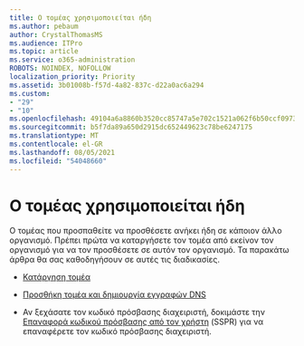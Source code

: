 ```yaml
---
title: Ο τομέας χρησιμοποιείται ήδη
ms.author: pebaum
author: CrystalThomasMS
ms.audience: ITPro
ms.topic: article
ms.service: o365-administration
ROBOTS: NOINDEX, NOFOLLOW
localization_priority: Priority
ms.assetid: 3b01008b-f57d-4a82-837c-d22a0ac6a294
ms.custom:
- "29"
- "10"
ms.openlocfilehash: 49104a6a8860b3520cc85747a5e702c1521a062f6b50ccf09738c4f0343d528e
ms.sourcegitcommit: b5f7da89a650d2915dc652449623c78be6247175
ms.translationtype: MT
ms.contentlocale: el-GR
ms.lasthandoff: 08/05/2021
ms.locfileid: "54048660"
---
```

# <a name="the-domain-is-already-in-use"></a>Ο τομέας χρησιμοποιείται ήδη

Ο τομέας που προσπαθείτε να προσθέσετε ανήκει ήδη σε κάποιον άλλο οργανισμό. Πρέπει πρώτα να καταργήσετε τον τομέα από εκείνον τον οργανισμό για να τον προσθέσετε σε αυτόν τον οργανισμό. Τα παρακάτω άρθρα θα σας καθοδηγήσουν σε αυτές τις διαδικασίες.
  
- [Κατάργηση τομέα](https://docs.microsoft.com/microsoft-365/admin/get-help-with-domains/remove-a-domain)

- [Προσθήκη τομέα και δημιουργία εγγραφών DNS](https://docs.microsoft.com/microsoft-365/admin/get-help-with-domains/create-dns-records-at-any-dns-hosting-provider)

- Αν ξεχάσατε τον κωδικό πρόσβασης διαχειριστή, δοκιμάστε την [Επαναφορά κωδικού πρόσβασης από τον χρήστη](https://passwordreset.microsoftonline.com/) (SSPR) για να επαναφέρετε τον κωδικό πρόσβασης διαχειριστή.
